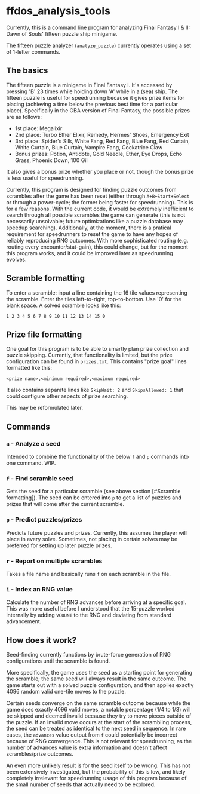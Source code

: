 # ffdos_analysis_tools

Currently, this is a command line program for analyzing Final Fantasy I & II: Dawn of Souls' fifteen puzzle ship minigame.

The fifteen puzzle analyzer (`analyze_puzzle`) currently operates using a set of 1-letter commands.

## The basics

The fifteen puzzle is a minigame in Final Fantasy I. It's accessed by pressing 'B' 23 times while holding down 'A' while in a (sea) ship. The fifteen puzzle is useful for speedrunning because it gives prize items for placing (achieving a time below the previous best time for a particular place). Specifically in the GBA version of Final Fantasy, the possible prizes are as follows: 

- 1st place: Megalixir
- 2nd place: Turbo Ether Elixir, Remedy, Hermes' Shoes, Emergency Exit
- 3rd place: Spider's Silk, White Fang, Red Fang, Blue Fang, Red Curtain, White Curtain, Blue Curtain, Vampire Fang, Cockatrice Claw
- Bonus prizes: Potion, Antidote, Gold Needle, Ether, Eye Drops, Echo Grass, Phoenix Down, 100 Gil

It also gives a bonus prize whether you place or not, though the bonus prize is less useful for speedrunning.

Currently, this program is designed for finding puzzle outcomes from scrambles after the game has been reset (either through `A+B+Start+Select` or through a power-cycle; the former being faster for speedrunning). This is for a few reasons. With the current code, it would be extremely inefficient to search through all possible scrambles the game can generate (this is not necessarily unsolvable; future optimizations like a puzzle database may speedup searching). Additionally, at the moment, there is a pratical requirement for speedrunners to reset the game to have any hopes of reliably reproducing RNG outcomes. With more sophisticated routing (e.g. routing every encounter/stat-gain), this could change, but for the moment this program works, and it could be improved later as speedrunning evolves.

## Scramble formatting

To enter a scramble: input a line containing the 16 tile values representing the scramble. Enter the tiles left-to-right, top-to-bottom. Use '0' for the blank space. A solved scramble looks like this:

```
1 2 3 4 5 6 7 8 9 10 11 12 13 14 15 0
```

## Prize file formatting

One goal for this program is to be able to smartly plan prize collection and puzzle skipping. Currently, that functionality is limited, but the prize configuration can be found in `prizes.txt`. This contains "prize goal" lines formatted like this:

```
<prize name>,<minimum required>,<maximum required>
```

It also contains separate lines like `SkipWait: 2` and `SkipsAllowed: 1` that could configure other aspects of prize searching.

This may be reformulated later.

## Commands

### `a` - Analyze a seed

Intended to combine the functionality of the below `f` and `p` commands into one command. WIP.

### `f` - Find scramble seed

Gets the seed for a particular scramble (see above section [#Scramble formatting]). The seed can be entered into `p` to get a list of puzzles and prizes that will come after the current scramble.

### `p` - Predict puzzles/prizes

Predicts future puzzles and prizes. Currently, this assumes the player will place in every solve. Sometimes, not placing in certain solves may be preferred for setting up later puzzle prizes.

### `r` - Report on multiple scrambles

Takes a file name and basically runs `f` on each scramble in the file.

### `i` - Index an RNG value

Calculate the number of RNG advances before arriving at a specific goal. This was more useful before I understood that the 15-puzzle worked internally by adding `VCOUNT` to the RNG and deviating from standard advancement.

## How does it work?

Seed-finding currently functions by brute-force generation of RNG configurations until the scramble is found. 

More specifically, the game uses the seed as a starting point for generating the scramble; the same seed will always result in the same outcome. The game starts out with a solved puzzle configuration, and then applies exactly 4096 random valid one-tile moves to the puzzle.

Certain seeds converge on the same scramble outcome because while the game does exactly 4096 valid moves, a notable percentage (1/4 to 1/3) will be skipped and deemed invalid because they try to move pieces outside of the puzzle. If an invalid move occurs at the start of the scrambling process, the seed can be treated as identical to the next seed in sequence. In rare cases, the `advances` value output from `f` could potentially be incorrect because of RNG convergence. This is not relevant for speedrunning, as the number of advances value is extra information and doesn't affect scrambles/prize outcomes.

An even more unlikely result is for the seed itself to be wrong. This has not been extensively investigated, but the probability of this is low, and likely completely irrelevant for speedrunning usage of this program because of the small number of seeds that actually need to be explored.
